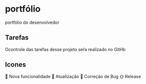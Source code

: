 # portfólio
portfólio do desenvolvedor

## Tarefas

Ocontrole das tarefas desse projeto seŕa realizado no GitHb

## Icones

:blossom: Nova funcionalidade
:loudspeaker: Atualização
:bug: Correção de Bug
:sun_with_face: Release